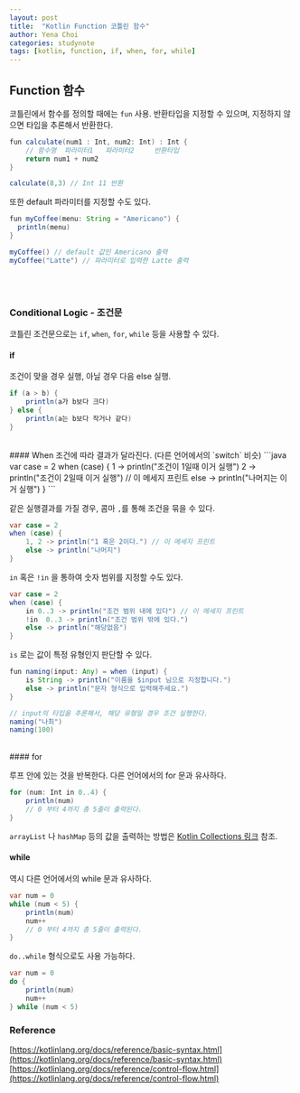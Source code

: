 ```yaml
---
layout: post
title:  "Kotlin Function 코틀린 함수"
author: Yena Choi
categories: studynote
tags: [kotlin, function, if, when, for, while]
---
```


## Function 함수
코틀린에서 함수를 정의할 때에는 `fun` 사용.
반환타입을 지정할 수 있으며, 지정하지 않으면 타입을 추론해서 반환한다.
```java
fun calculate(num1 : Int, num2: Int) : Int {
    // 함수명  파라미터1   파라미터2     반환타입
    return num1 + num2
}

calculate(8,3) // Int 11 반환
```

또한 default 파라미터를 지정할 수도 있다.

```java
fun myCoffee(menu: String = "Americano") {
  println(menu)
}

myCoffee() // default 값인 Americano 출력
myCoffee("Latte") // 파라미터로 입력한 Latte 출력

```

<br><br>

### Conditional Logic - 조건문
코틀린 조건문으로는 `if`, `when`, `for`, `while` 등을 사용할 수 있다.

#### if
조건이 맞을 경우 실행, 아닐 경우 다음 else 실행.
```java
if (a > b) {
    println(a가 b보다 크다)
} else {
    println(a는 b보다 작거나 같다)
}
```
<br>
#### When
조건에 따라 결과가 달라진다. (다른 언어에서의 `switch` 비슷)
```java
var case = 2
when (case) {
    1 -> println("조건이 1일때 이거 실행")
    2 -> println("조건이 2일때 이거 실행") // 이 메세지 프린트
  else -> println("나머지는 이거 실행")
}
```

같은 실행결과를 가질 경우, 콤마 `,`를 통해 조건을 묶을 수 있다.
```java
var case = 2
when (case) {
    1, 2 -> println("1 혹은 2이다.") // 이 메세지 프린트
    else -> println("나머지")
}
```

`in` 혹은 `!in` 을 통하여 숫자 범위를 지정할 수도 있다.
```java
var case = 2
when (case) {
    in 0..3 -> println("조건 범위 내에 있다") // 이 메세지 프린트
    !in  0..3 -> println("조건 범위 밖에 있다.")
    else -> println("해당없음")
}
```

`is` 로는 값이 특정 유형인지 판단할 수 있다.

```java
fun naming(input: Any) = when (input) {
    is String -> println("이름을 $input 님으로 지정합니다.")
    else -> println("문자 형식으로 입력해주세요.")
}

// input의 타입을 추론해서, 해당 유형일 경우 조건 실행한다.
naming("나최")
naming(100)
```
<br>
#### for

루프 안에 있는 것을 반복한다. 다른 언어에서의 for 문과 유사하다.

```java
for (num: Int in 0..4) {
    println(num)
    // 0 부터 4까지 총 5줄이 출력된다.
}
```

`arrayList` 나 `hashMap` 등의 값을 출력하는 방법은 [Kotlin Collections 링크](Kotlin-Collections.html) 참조.
<br>
#### while

역시 다른 언어에서의 while 문과 유사하다.

```java
var num = 0
while (num < 5) {
    println(num)
    num++
    // 0 부터 4까지 총 5줄이 출력된다.
}
```

`do..while` 형식으로도 사용 가능하다.

```java
var num = 0
do {
    println(num)
    num++
} while (num < 5)
```


### Reference
[https://kotlinlang.org/docs/reference/basic-syntax.html](https://kotlinlang.org/docs/reference/basic-syntax.html)
[https://kotlinlang.org/docs/reference/control-flow.html](https://kotlinlang.org/docs/reference/control-flow.html)
